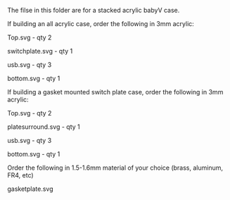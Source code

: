 The filse in this folder are for a stacked acrylic babyV case.

If building an all acrylic case, order the following in 3mm acrylic:

Top.svg - qty 2

switchplate.svg - qty 1

usb.svg - qty 3

bottom.svg - qty 1


If building a gasket mounted switch plate case, order the following in 3mm acrylic:

Top.svg - qty 2

platesurround.svg - qty 1

usb.svg - qty 3

bottom.svg - qty 1

Order the following in 1.5-1.6mm material of your choice (brass, aluminum, FR4, etc)

gasketplate.svg
